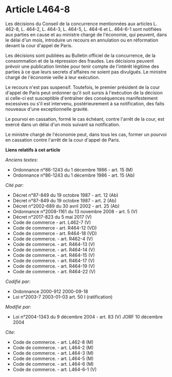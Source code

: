 # Article L464-8

Les décisions du Conseil de la concurrence mentionnées aux articles L. 462-8, L. 464-2, L. 464-3, L. 464-5, L. 464-6 et L.
464-6-1 sont notifiées aux parties en cause et au ministre chargé de l'économie, qui peuvent, dans le délai d'un mois,
introduire un recours en annulation ou en réformation devant la cour d'appel de Paris.

Les décisions sont publiées au Bulletin officiel de la concurrence, de la consommation et de la répression des fraudes. Les
décisions peuvent prévoir une publication limitée pour tenir compte de l'intérêt légitime des parties à ce que leurs secrets
d'affaires ne soient pas divulgués. Le ministre chargé de l'économie veille à leur exécution.

Le recours n'est pas suspensif. Toutefois, le premier président de la cour d'appel de Paris peut ordonner qu'il soit sursis à
l'exécution de la décision si celle-ci est susceptible d'entraîner des conséquences manifestement excessives ou s'il est
intervenu, postérieurement à sa notification, des faits nouveaux d'une exceptionnelle gravité.

Le pourvoi en cassation, formé le cas échéant, contre l'arrêt de la cour, est exercé dans un délai d'un mois suivant sa
notification.

Le ministre chargé de l'économie peut, dans tous les cas, former un pourvoi en cassation contre l'arrêt de la cour d'appel de
Paris.

**Liens relatifs à cet article**

_Anciens textes_:

  - Ordonnance n°86-1243 du 1 décembre 1986 - art. 15 (M)
  - Ordonnance n°86-1243 du 1 décembre 1986 - art. 15 (Ab)

_Cité par_:

  - Décret n°87-849 du 19 octobre 1987 - art. 12 (Ab)
  - Décret n°87-849 du 19 octobre 1987 - art. 2 (Ab)
  - Décret n°2002-689 du 30 avril 2002 - art. 25 (Ab)
  - Ordonnance n°2008-1161 du 13 novembre 2008 - art. 5 (V)
  - Décret n°2017-823 du 5 mai 2017 (V)
  - Code de commerce - art. L462-7 (V)
  - Code de commerce - art. R464-12 (VD)
  - Code de commerce - art. R464-18 (VD)
  - Code de commerce. - art. R462-4 (V)
  - Code de commerce. - art. R464-13 (V)
  - Code de commerce. - art. R464-14 (V)
  - Code de commerce. - art. R464-15 (V)
  - Code de commerce. - art. R464-17 (V)
  - Code de commerce. - art. R464-19 (V)
  - Code de commerce. - art. R464-22 (V)

_Codifié par_:

  - Ordonnance 2000-912 2000-09-18
  - Loi n°2003-7 2003-01-03 art. 50 I (ratification)

_Modifié par_:

  - Loi n°2004-1343 du 9 décembre 2004 - art. 83 (V) JORF 10 décembre 2004

_Cite_:

  - Code de commerce. - art. L462-8 (M)
  - Code de commerce. - art. L464-2 (M)
  - Code de commerce. - art. L464-3 (M)
  - Code de commerce. - art. L464-5 (M)
  - Code de commerce. - art. L464-6 (M)
  - Code de commerce. - art. L464-6-1 (V)
